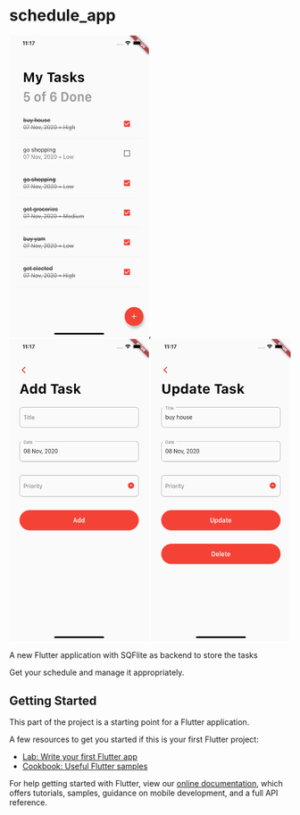 # schedule_app

<img src="./homeScreen.png" width="250">,   <img src="./addTask.png" width="250">   <img src="./updatetask.png" width="250">



A new Flutter application with SQFlite as backend to store the tasks

Get your schedule and manage it appropriately.

## Getting Started

This part of the project is a starting point for a Flutter application.

A few resources to get you started if this is your first Flutter project:

- [Lab: Write your first Flutter app](https://flutter.dev/docs/get-started/codelab)
- [Cookbook: Useful Flutter samples](https://flutter.dev/docs/cookbook)

For help getting started with Flutter, view our
[online documentation](https://flutter.dev/docs), which offers tutorials,
samples, guidance on mobile development, and a full API reference.
